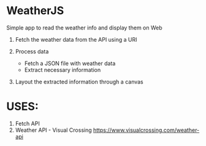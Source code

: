 # WeatherJS
 Simple app to read the weather info and display them on Web

1. Fetch the weather data from the API using a URI

2. Process data
    - Fetch a JSON file with weather data
    - Extract necessary information

3. Layout the extracted information through a canvas

# USES:
1. Fetch API
2. Weather API - Visual Crossing
    https://www.visualcrossing.com/weather-api
